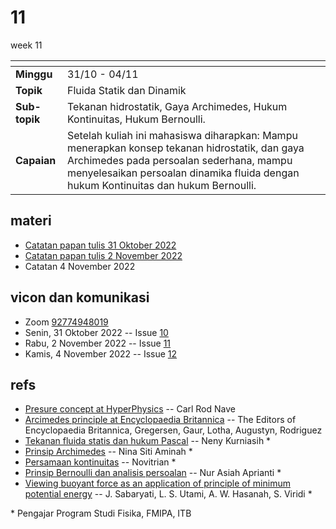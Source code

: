 # 11
week 11

<span> | <span>
:- | :-
**Minggu** | 31/10 - 04/11
**Topik** | Fluida Statik dan Dinamik
**Sub-topik** | Tekanan hidrostatik, Gaya Archimedes, Hukum Kontinuitas, Hukum Bernoulli.
**Capaian** | Setelah kuliah ini mahasiswa diharapkan: Mampu menerapkan konsep tekanan hidrostatik, dan gaya Archimedes pada persoalan sederhana, mampu menyelesaikan persoalan dinamika fluida dengan hukum Kontinuitas dan hukum Bernoulli.


## materi
+ [Catatan papan tulis 31 Oktober 2022](text/cat-bb-31oct2022.md)
+ [Catatan papan tulis 2 November 2022](text/cat-bb-02nov2022.md)
+ Catatan 4 November 2022


## vicon dan komunikasi
+ Zoom [92774948019](https://itb-ac-id.zoom.us/j/92774948019?pwd=WVVBRllUQlpabkVmdXJ3d1hvNmtBUT09)
+ Senin, 31 Oktober 2022 -- Issue [10](https://github.com/dudung/fi1101-04-2022-1/issues/10)
+ Rabu, 2 November 2022 -- Issue [11](https://github.com/dudung/fi1101-04-2022-1/issues/11)
+ Kamis, 4 November 2022 -- Issue [12](https://github.com/dudung/fi1101-04-2022-1/issues/12)

## refs
+ [Presure concept at HyperPhysics](http://hyperphysics.phy-astr.gsu.edu/hbase/Precon.html) -- Carl Rod Nave
+ [Arcimedes principle at Encyclopaedia Britannica](https://www.britannica.com/science/Archimedes-principle) -- The Editors of Encyclopaedia Britannica, Gregersen, Gaur, Lotha, Augustyn, Rodriguez
+ [Tekanan fluida statis dan hukum Pascal](https://www.youtube.com/watch?v=p9p6GEQCze0) -- Neny Kurniasih \*
+ [Prinsip Archimedes](https://www.youtube.com/watch?v=SKDgjEoCI6k) -- Nina Siti Aminah \*
+ [Persamaan kontinuitas](https://www.youtube.com/watch?v=Lf3JNPoBDPk) -- Novitrian \*
+ [Prinsip Bernoulli dan analisis persoalan](https://www.youtube.com/watch?v=rY7P1gLkIuA) -- Nur Asiah Aprianti \*
+ [Viewing buoyant force as an application of principle of minimum potential energy](https://doi.org/10.1088/1742-6596/1816/1/012110) -- J. Sabaryati, L. S. Utami, A. W. Hasanah, S. Viridi \*

\* Pengajar Program Studi Fisika, FMIPA, ITB

